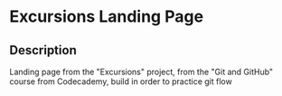 <h1>Excursions Landing Page</h1>

<h2>Description</h2>

<p> Landing page from the "Excursions" project, from the "Git and GitHub" course from Codecademy, build in order to practice git flow </p>

